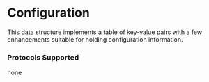 # Configuration

This data structure implements a table of key-value pairs with a few enhancements suitable for holding configuration information.

### Protocols Supported

none